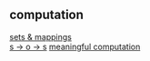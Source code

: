 ## computation

[sets & mappings](https://github.com/colevanderswands/sets-and-mappings)  
[s -> o -> s](https://github.com/colevanderswands/state->-operation) 
[meaningful computation](https://github.com/colevanderswands/meaningful-computation)  

